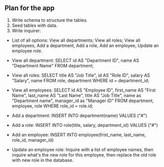 ## Plan for the app

1. Write schema to structure the tables.
2. Seed tables with data.
3. Write inquirer:

- List of all options: View all departments; View all roles; View all employees, Add a department, Add a role, Add an employee, Update an employee role.
- View all department: SELECT id AS "Department ID", name AS "Department Name" FROM department;
- View all roles: SELECT title AS "Job Title", id AS "Role ID", salary AS "Salary", name FROM role, department WHERE id = department_id;

- View all employees: SELECT id AS "Employee ID", first_name AS "First Name", last_name AS "Last Name", title AS "Job Title", name as "Department name", manager_id as "Manager ID" FROM department, employee, role WHERE role_id = role.id;
<!-- Here need to figure out how to generate the manger name -->

- Add a department: INSERT INTO department(name)
  VALUES ("#")

- Add a role: INSERT INTO role(title, salary, department_id)
  VALUES ("#")

- Add an employee:
INSERT INTO employee(frist_name, last_name, role_id, manager_id)
<!-- not sure whether I should add role_id and manager_id here. maybe inquire the role and manager name -->
- Update an employee role: Inquire with a list of employee names, then inquire what's the new role for this employee, then replace the old role with new role in the database.
